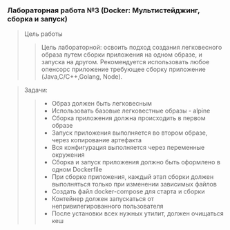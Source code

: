 ### Лабораторная работа №3 (Docker: Мультистейджинг, сборка и запуск)


> Цель работы
>> Цель лабораторной: освоить подход создания легковесного образа путем сборки приложения на одном образе, и запуска на другом. Рекомендуется использовать любое опенсорс приложение требующее сборку приложение (Java,C/C++,Golang, Node).

> Задачи:
>> * Образ должен быть легковесным
>> * Использовать базовые легковестные образы - alpine
>> * Сборка приложения должна происходить в первом образе
>> * Запуск приложения выполняется во втором образе, через копирование артефакта
>> * Вся конфигурация выполняется через переменные окружения
>> * Сборка и запуск приложения должно быть оформлено в	одном Dockerfile
>> * При сборке приложения, каждый этап сборки должен выполняться только при изменении зависимых файлов
>> * Создать файл docker-compose для старта и сборки
>> * Контейнер должен запускаться от непривилегированного пользователя
>> * После установки всех нужных утилит,	должен очищаться кеш


